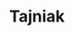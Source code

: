 ---
title: Tajniak

menus: header
layout: about-member

#cards
cards_side:
 - preset: gaming_rig
   motherboard: GL Asrock Z370 PRO4
   cpu: Intel Core i7 8700
   gpu: Nvidia Geforce GTX 1060 6GB
   ram: Kingston HyperX Predator CL16 16GB
   drive:
    - Samsung EVO 960 250MB
    - Seagate Barracuda 1TB 7200rpm
   monitor:
    - LG 22MA53 (22", 1080p, 75Hz, 5ms IPS)
    - ACER Nitro VG270UBMIIPX (27", 1440p, 75Hz, 1ms IPS, FreeSync)
   soundcard: Focusrite Scarlet 2i2 3rd Gen
   mouse: Razer Lancehead Tournament Edition
   headset: Audio-Technica ATH-M30 X
   microphone: Sennheiser E835 

cards_main:
 - preset: related_images
   limit: 9
 - preset: games_list
---